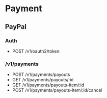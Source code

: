 # Payment

## PayPal

### Auth

* POST /v1/oauth2/token

### /v1/payments

* POST /v1/payments/payouts
* GET /v1/payments/payouts/:id
* GET /v1/payments/payouts-item/:id
* POST /v1/payments/payouts-item/:id/cancel
